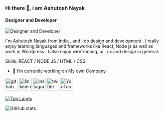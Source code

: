 ### Hi there 👋, i am Ashutosh Nayak
#### Designer and Developer
![Designer and Developer]([https://twitter.com/Ashutoshnayak97/status/1250380745446572033/photo/1](https://pbs.twimg.com/media/EVo-pteUEAIRPrb?format=jpg&name=large))

I'm Ashutosh Nayak from India , and I do design and development . 
I really enjoy learning languages and frameworks like React, Node js  as well as work in  Wordpress . I also enjoy wireframing, ui , ux and design in general.

Skills: REACT / NODE JS / HTML / CSS

- 🔭 I’m currently working on My own Company 


[<img src='https://cdn.jsdelivr.net/npm/simple-icons@3.0.1/icons/github.svg' alt='github' height='40'>](https://github.com/ashutoshnayakhere)  [<img src='https://cdn.jsdelivr.net/npm/simple-icons@3.0.1/icons/linkedin.svg' alt='linkedin' height='40'>](https://www.linkedin.com/in/ashutosh-nayak-736b50199//)  [<img src='https://cdn.jsdelivr.net/npm/simple-icons@3.0.1/icons/instagram.svg' alt='instagram' height='40'>](https://www.instagram.com/ashutosh_nayak_._//)  [<img src='https://cdn.jsdelivr.net/npm/simple-icons@3.0.1/icons/twitter.svg' alt='twitter' height='40'>](https://twitter.com/Ashutoshnayak97)  [<img src='https://cdn.jsdelivr.net/npm/simple-icons@3.0.1/icons/youtube.svg' alt='YouTube' height='40'>](https://www.youtube.com/channel/https://www.youtube.com/@AshutoshNayakchannel)  

[![Top Langs](https://github-readme-stats.vercel.app/api/top-langs/?username=ashutoshnayakhere)](https://github.com/anuraghazra/github-readme-stats)

![GitHub stats](https://github-readme-stats.vercel.app/api?username=ashutoshnayakhere&show_icons=true)  

